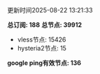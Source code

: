 更新时间2025-08-22 13:21:33

**总订阅: 188**
**总节点: 39912**
- vless节点: 15426
- hysteria2节点: 15

**google ping有效节点: 136**
